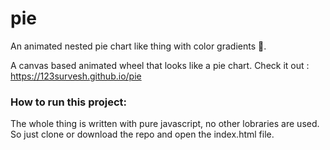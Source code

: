 # pie
An animated nested pie chart like thing with color gradients 🥳.

A canvas based animated wheel that looks like a pie chart. Check it out : https://123survesh.github.io/pie

### How to run this project:
The whole thing is written with pure javascript, no other lobraries are used. So just clone or download the repo and open the index.html file.
